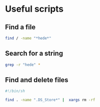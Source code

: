 # Useful scripts
## Find a file
```sh
find / -name "*hede*"
```
#####

## Search for a string
```sh
grep -r "hede" *
```
#####

## Find and delete files
```sh
#!/bin/sh

find . -name ".DS_Store*" |  xargs rm -rf

```
#####
